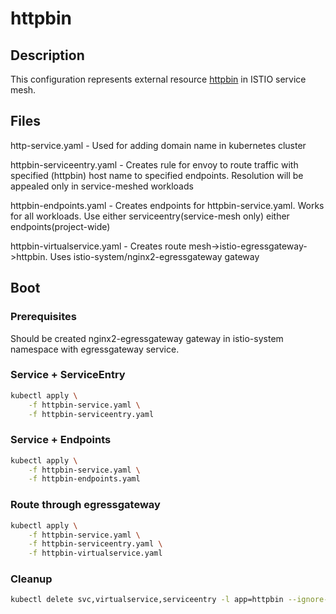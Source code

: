 # httpbin

## Description

This configuration represents external resource [httpbin](https://httpbin.org) in ISTIO
service mesh.

## Files

http-service.yaml - Used for adding domain name in kubernetes cluster

httpbin-serviceentry.yaml - Creates rule for envoy to route traffic with specified (httpbin) host
name to specified endpoints. Resolution will be appealed only in service-meshed workloads

httpbin-endpoints.yaml - Creates endpoints for httpbin-service.yaml. Works for all workloads.
Use either serviceentry(service-mesh only) either endpoints(project-wide)

httpbin-virtualservice.yaml - Creates route mesh->istio-egressgateway->httpbin.
Uses istio-system/nginx2-egressgateway gateway

## Boot

### Prerequisites

Should be created nginx2-egressgateway gateway in istio-system namespace with egressgateway service.

### Service + ServiceEntry

```sh
kubectl apply \
    -f httpbin-service.yaml \
    -f httpbin-serviceentry.yaml
```

### Service + Endpoints

```sh
kubectl apply \
    -f httpbin-service.yaml \
    -f httpbin-endpoints.yaml
```

### Route through egressgateway

```sh
kubectl apply \
    -f httpbin-service.yaml \
    -f httpbin-serviceentry.yaml \
    -f httpbin-virtualservice.yaml
```

### Cleanup

```sh
kubectl delete svc,virtualservice,serviceentry -l app=httpbin --ignore-not-found=true
```